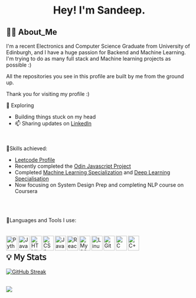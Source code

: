 
<!--<a href="https://github.com/Moonshallow5/readme-typing-svg"> <img src="https://readme-typing-svg.herokuapp.com?lines=I+love+Python.;I+love+Learning.;I+love+Java.;I+love+Programming.&center=true&width=500&height=50"></a>-->

<h1 align="center">

Hey! I'm Sandeep.
    
</h1>

##  🧑‍💻 About_Me

I'm a recent Electronics and Computer Science Graduate from University of Edinburgh, and I have a huge passion for Backend and Machine Learning. I'm trying to do as many full stack and Machine learning projects as possible :)

All the repositories you see in this profile are built by me from the ground up. 

Thank you for visiting my profile :)

🔭 Exploring
- Building things stuck on my head
- 📫 Sharing updates on [LinkedIn](https://www.linkedin.com/in/sandeep-singh-557510200/)

<br/>



🔦Skills achieved:


- <a href="https://leetcode.com/u/moonshallow/"> Leetcode Profile </a>
- Recently completed the <a href="https://github.com/Moonshallow5/Odin_Project">Odin Javascript Project</a>
- Completed  <a href="https://coursera.org/verify/specialization/I2B4UDXUZXPU"> Machine Learning Specialization</a> and <a href="https://www.coursera.org/account/accomplishments/specialization/WO8RJLMC1ZDK"> Deep Learning Specialisation</a>
- Now focusing on System Design Prep and completing NLP course on Coursera

<br/><br/>







🔧Languages and Tools I use:
<br><br><br>
<img align="left" alt="Python" width="30px" height="40px" src="https://cdn.jsdelivr.net/gh/devicons/devicon/icons/python/python-plain.svg" />&nbsp;
<img align="left" alt="Java" width="30px" height="40px" src="https://cdn.jsdelivr.net/gh/devicons/devicon/icons/java/java-original.svg"/>&nbsp;
<img align="left" alt="HTML" width="30px" height="40px"  src="https://cdn.jsdelivr.net/gh/devicons/devicon/icons/html5/html5-plain.svg" />&nbsp;
<img align="left" alt="CSS" width="30px" height="40px" src="https://cdn.jsdelivr.net/gh/devicons/devicon/icons/css3/css3-plain.svg" />&nbsp;
<img align="left" alt="JavaScript" width="30px" height="40px" src="https://cdn.jsdelivr.net/gh/devicons/devicon/icons/javascript/javascript-plain.svg" />&nbsp;
<img align="left" alt="React" width="30px" height="40px" src="https://cdn.jsdelivr.net/gh/devicons/devicon/icons/react/react-original.svg" />&nbsp;
<img align="left" alt="MySQL" width="30px" height="40px" src="https://cdn.jsdelivr.net/gh/devicons/devicon/icons/mysql/mysql-original.svg" />&nbsp;
<img align="left" alt="Linux" width="30px" height="40px" src="https://cdn.jsdelivr.net/gh/devicons/devicon/icons/linux/linux-original.svg" />&nbsp;
<img align="left" alt="Git" width="30px" height="40px" src="https://cdn.jsdelivr.net/gh/devicons/devicon/icons/git/git-original.svg" />&nbsp;
<img align="left" alt="C" width="30px" height="40px"   src="https://cdn.jsdelivr.net/gh/devicons/devicon/icons/c/c-plain.svg"  />
<img align="left" alt="C++" width="30px" height="40px" src="https://cdn.jsdelivr.net/gh/devicons/devicon/icons/cplusplus/cplusplus-original.svg" />



## 💡 𝖬𝗒 𝖲𝗍𝖺𝗍𝗌
 [![GitHub Streak](https://streak-stats.demolab.com?user=Moonshallow5&theme=cobalt&hide_border=true&border_radius=4.8)](https://git.io/streak-stats) 
<br><br>

 <a href="https://github.com/anuraghazra/github-readme-stats"><img align="center" src="https://github-readme-stats.vercel.app/api/top-langs/?username=Moonshallow5&layout=compact&theme=buefy&hide_border=true" /></a>
<!--
<p>&nbsp;<img align="center" src="https://github-readme-stats.vercel.app/api?username=Moonshallow5&show_icons=true&locale=en" alt="Moonshallow5" /></p>

<p><img align="center" src="https://github-readme-streak-stats.herokuapp.com/?user=Moonshallow5&" alt="Moonshallow5" /></p>

--->
<!---
Moonshallow5/Moonshallow5 is a ✨ special ✨ repository because its `README.md` (this file) appears on your GitHub profile.
You can click the Preview link to take a look at your changes.
--->


